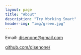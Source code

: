 ```yaml
---
layout: page
title: "About"
description: "Try Working Smart"
header-img: "img/green.jpg"
---
```


Email: <disenone@gmail.com>

[github.com/disenone/](http://github.com/disenone/)
